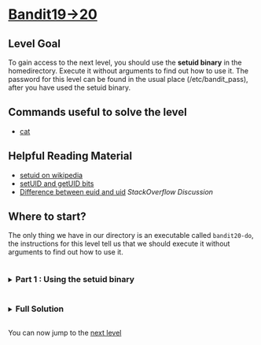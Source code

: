 # [Bandit19->20](https://overthewire.org/wargames/bandit/bandit20.html)

## Level Goal

To gain access to the next level, you should use the **setuid binary** in the homedirectory. 
Execute it without arguments to find out how to use it. 
The password for this level can be found in the usual place (/etc/bandit\_pass), after you have used the setuid binary.

## Commands useful to solve the level

- [cat](https://www.gnu.org/software/coreutils/manual/coreutils.html#cat-invocation)

## Helpful Reading Material

- [setuid on wikipedia](https://en.wikipedia.org/wiki/Setuid)
- [setUID and getUID bits](https://www.gnu.org/software/coreutils/manual/html_node/Directory-Setuid-and-Setgid.html)
- [Difference between euid and uid](https://stackoverflow.com/questions/27669950/difference-between-euid-and-uid) *StackOverflow Discussion*

## Where to start?

The only thing we have in our directory is an executable called `bandit20-do`, the instructions for this level tell us that we should 
execute it without arguments to find out how to use it.


<details>
<summary><h3 style="display:inline-block">Part 1 : Using the setuid binary</h3></summary>

When running the executable without arguments, we see the following : 
```bash
Run a command as another user.
  Example: ./bandit20-do id
```
We need to find out how to use this executable to print the password for the next level on stdout.

<details>
<summary>Hint</summary>

Using the example of the `bandit20-do` executable, can you figure out the command to execute to print the bandit20 password to stdout?
</details>

<details>
<summary>Solution</summary>

When running the example, we can see the following output : 
```bash
bandit19@bandit:~$ ./bandit20-do id
uid=11019(bandit19) gid=11019(bandit19) euid=11020(bandit20) groups=11019(bandit19)
bandit19@bandit:~$
```
We can see that our effective user id (euid) is bandit20 when we run this executable, which means that we can do everything that the user 
bandit20 can do.

By running the [stat](https://www.gnu.org/software/coreutils/manual/coreutils.html#stat-invocation) command on the file `/etc/bandit_pass/bandit20` 
we see the following output :
```bash
  File: /etc/bandit_pass/bandit20
  Size: 33        	Blocks: 8          IO Block: 4096   regular file
Device: 10301h/66305d	Inode: 517599      Links: 1
Access: (0400/-r--------)  Uid: (11020/bandit20)   Gid: (11020/bandit20)
Access: 2024-06-04 21:38:04.747961484 +0000
Modify: 2023-10-05 06:19:06.591227890 +0000
Change: 2023-10-05 06:19:06.595227900 +0000
 Birth: 2023-10-05 06:19:06.591227890 +0000
```
This tells us that the file is only readable by the user bandit20, however thanks to the `bandit20-do` executable, we are the user bandit20. We can 
thus `cat` this file and retrieve the password string.<br/>
Here is the final command :
```bash
./bandit20-do cat /etc/bandit_pass/bandit20
```
</details>
</details>

<details>
<summary><h3 style="display:inline-block">Full Solution</h3></summary>

1.	`./bandit20-do cat /etc/bandit_pass/bandit20` to print the password string on stdout.
</details>

You can now jump to the [next level](/bandit/bandit20.md)
